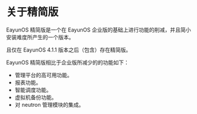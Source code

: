 # 关于精简版

EayunOS 精简版是一个在 EayunOS 企业版的基础上进行功能的削减，并且简小安装难度所产生的一个版本。

且仅在 EayunOS 4.1.1 版本之后（包含）存在精简版。

EayunOS 精简版相比于企业版所减少的的功能如下：

* 管理平台的高可用功能。
* 报表功能。
* 智能调度功能。
* 虚拟机备份功能。
* 对 neutron 管理模块的集成。

